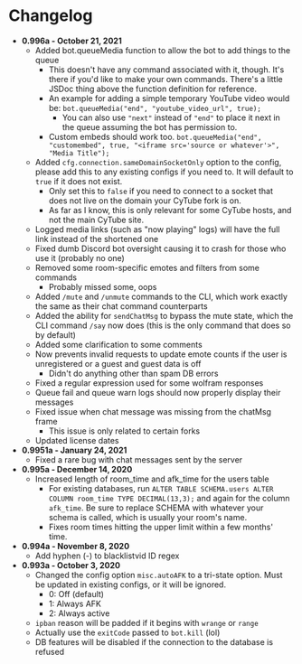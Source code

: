 # Changelog
  - **0.996a - October 21, 2021**
    - Added bot.queueMedia function to allow the bot to add things to the queue
      - This doesn't have any command associated with it, though. It's there if you'd like to make your own commands. There's a little JSDoc thing above the function definition for reference.
      - An example for adding a simple temporary YouTube video would be: `bot.queueMedia("end", "youtube_video_url", true);`
        - You can also use `"next"` instead of `"end"` to place it next in the queue assuming the bot has permission to.
      - Custom embeds should work too. `bot.queueMedia("end", "customembed", true, "<iframe src='source or whatever'>", "Media Title");`
    - Added `cfg.connection.sameDomainSocketOnly` option to the config, please add this to any existing configs if you need to. It will default to `true` if it does not exist.
      - Only set this to `false` if you need to connect to a socket that does not live on the domain your CyTube fork is on.
      - As far as I know, this is only relevant for some CyTube hosts, and not the main CyTube site.
    - Logged media links (such as "now playing" logs) will have the full link instead of the shortened one
    - Fixed dumb Discord bot oversight causing it to crash for those who use it (probably no one)
    - Removed some room-specific emotes and filters from some commands
      - Probably missed some, oops
    - Added `/mute` and `/unmute` commands to the CLI, which work exactly the same as their chat command counterparts
    - Added the ability for `sendChatMsg` to bypass the mute state, which the CLI command `/say` now does (this is the only command that does so by default)
    - Added some clarification to some comments
    - Now prevents invalid requests to update emote counts if the user is unregistered or a guest and guest data is off
      - Didn't do anything other than spam DB errors
    - Fixed a regular expression used for some wolfram responses
    - Queue fail and queue warn logs should now properly display their messages
    - Fixed issue when chat message was missing from the chatMsg frame
      - This issue is only related to certain forks
    - Updated license dates
  - **0.9951a - January 24, 2021**
    - Fixed a rare bug with chat messages sent by the server
  - **0.995a - December 14, 2020**
    - Increased length of room_time and afk_time for the users table
      - For existing databases, run `ALTER TABLE SCHEMA.users ALTER COLUMN room_time TYPE DECIMAL(13,3);` and again for the column `afk_time`. Be sure to replace SCHEMA with whatever your schema is called, which is usually your room's name.
      - Fixes room times hitting the upper limit within a few months' time.
  - **0.994a - November 8, 2020**
    - Add hyphen (-) to blacklistvid ID regex
  - **0.993a - October 3, 2020**
    - Changed the config option `misc.autoAFK` to a tri-state option. Must be updated in existing configs, or it will be ignored.
      - 0: Off (default)
      - 1: Always AFK
      - 2: Always active
    - `ipban` reason will be padded if it begins with `wrange` or `range`
    - Actually use the `exitCode` passed to `bot.kill` (lol)
    - DB features will be disabled if the connection to the database is refused
